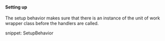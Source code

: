 #### Setting up

The setup behavior makes sure that there is an instance of the unit of work wrapper class before the handlers are called.

snippet: SetupBehavior